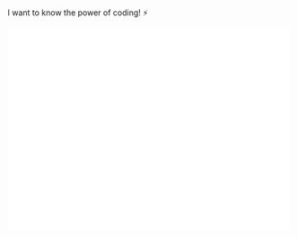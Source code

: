 I want to know the power of coding! ⚡

[<img align="left" src="/metrics.plugin.introduction.svg">](#)
[<img align="right" src="/metrics.plugin.isocalendar.svg">](#)
